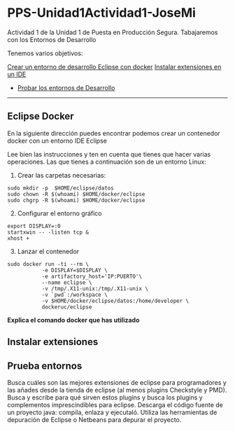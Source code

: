 # PPS-Unidad1Actividad1-JoseMi
Actividad 1 de la Unidad 1 de Puesta en Producción Segura. Tabajaremos con los Entornos de Desarrollo

Tenemos varios objetivos:

[Crear un entorno de desarrollo Eclipse con docker](#Eclipse-Docker)
[Instalar extensiones en un IDE](#Instalar-extensiones)
- [Probar los entornos de Desarrollo](#Prueba-entornos) 
---
## Eclipse Docker

En la siguiente dirección [](https://hub.docker.com/r/dockeruc/eclipse) puedes encontrar podemos crear un contenedor docker con un entorno IDE Eclipse

Lee bien las instrucciones y ten en cuenta que tienes que hacer varias operaciones. Las que tienes a continuación son de un entorno Linux:

1. Crear las carpetas necesarias:
~~~
sudo mkdir -p  $HOME/eclipse/datos
sudo chown -R $(whoami) $HOME/docker/eclipse
sudo chgrp -R $(whoami) $HOME/docker/eclipse
~~~

2. Configurar el entorno gráfico 

~~~
export DISPLAY=:0
startxwin -- -listen tcp &
xhost + 
~~~

3. Lanzar el contenedor

~~~
sudo docker run -ti --rm \
           -e DISPLAY=$DISPLAY \
	       -e artifactory_host='IP:PUERTO'\
		   --name eclipse \
           -v /tmp/.X11-unix:/tmp/.X11-unix \
           -v `pwd`:/workspace \
           -v $HOME/docker/eclipse/datos:/home/developer \
           dockeruc/eclipse	

~~~
 __Explica el comando docker que has utilizado__

## Instalar extensiones



## Prueba entornos


[]()
Busca cuáles son las mejores extensiones de eclipse para programadores y las añades desde la tienda de eclipse (al menos plugins Checkstyle y PMD). Busca y escribe para qué sirven estos plugins y busca los plugins y complementos imprescindibles para eclipse.
Descarga el código fuente de un proyecto java: compila, enlaza y ejecutaló.
Utiliza las herramientas de depuración de Eclipse o Netbeans para depurar el proyecto.
